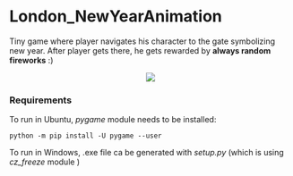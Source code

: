 # London_NewYearAnimation
Tiny game where player navigates his character to the gate symbolizing new year. After player gets there, he gets rewarded by <b>always random fireworks</b> :)

<center>
<img src="https://i.imgur.com/z7wSkj3.gif">
</center>

### Requirements
To run in Ubuntu, <i>pygame</i> module needs to be installed:

<code>python -m pip install -U pygame --user</code>

To run in Windows, .exe file ca be generated with <i>setup.py</i> (which is using <i>cz_freeze</i> module )
